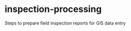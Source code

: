 inspection-processing
=====================

Steps to prepare field inspection reports for GIS data entry
